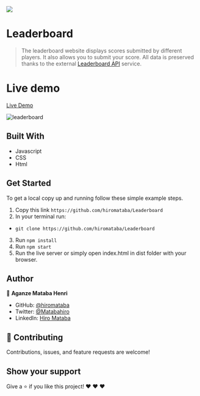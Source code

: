 ![](https://img.shields.io/badge/Microverse-blueviolet)

# Leaderboard

> The leaderboard website displays scores submitted by different players. It also allows you to submit your score. All data is preserved thanks to the external [Leaderboard API](https://www.notion.so/Leaderboard-API-service-24c0c3c116974ac49488d4eb0267ade3) service.

# Live demo

[Live Demo](https://hiromataba.github.io/Leaderboard/dist/)

![leaderboard](https://user-images.githubusercontent.com/75126481/127539466-3a6f6835-ccfb-4feb-b7c9-e7dc657bce00.png)


## Built With

- Javascript
- CSS
- Html

## Get Started

To get a local copy up and running follow these simple example steps.

1. Copy this link `https://github.com/hiromataba/Leaderboard`
2. In your terminal run:
- `git clone https://github.com/hiromataba/Leaderboard` 
3. Run `npm install` 
4. Run `npm start`
5. Run the live server or simply open index.html in dist folder with your browser.

## Author

👤 **Aganze Mataba Henri**

- GitHub: [@hiromataba](https://github.com/hiromataba)
- Twitter: [@Matabahiro](https://twitter.com/MatabaHiro)
- LinkedIn: [Hiro Mataba](https://www.linkedin.com/in/hiro-mataba-1bb910209/)

## 🤝 Contributing

Contributions, issues, and feature requests are welcome!

## Show your support

Give a ⭐️ if you like this project! ❤️ ❤️ ❤️ 
